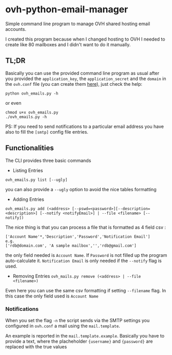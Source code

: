 # ovh-python-email-manager
Simple command line program to manage OVH shared hosting email accounts.

I created this program because when I changed hosting to OVH I needed to create like 80 mailboxes and I didn't want to do it manually. 

## TL;DR
Basically you can use the provided command line program as usual after you provided the `application_key`, the `application_secret` and the `domain` in the `ovh.conf` file (you can create them [here](https://api.ovh.com/g934.first_step_with_api)), just check the help:

```
python ovh_emails.py -h
```
or even 
```
chmod u+x ovh_emails.py
./ovh_emails.py -h
```
PS: If you need to send notifications to a particular email address you have also to fill the `[smtp]` config file entries.

## Functionalities

The CLI provides three basic commands
- Listing Entries
```
ovh_emails.py list [--ugly]
```
you can also provide a `--ugly` option to avoid the nice tables formatting

- Adding Entries 
```
ovh_emails.py add (<address> [--pswd=<password>][--description=<description>] [--notify <notifyEmail>] | --file <filename> [--notify]) 
```
The nice thing is that you can process a file that is formatted as 4 field csv :
``` 
['Account Name'*,'Description','Password','Notification Email'] 
e.g.
['rdb@domain.com', 'A sample mailbox','','rdb@gmail.com']
```
the only field needed is `Account Name`. If `Password` is not filled up the program auto-calculate it. `Notification Email` is only needed if the `--notify` flag is used.

- Removing Entries
```ovh_mails.py remove (<address> | --file <filename>)```

Even here you can use the same csv formatting if setting `--filename` flag. In this case the only field used is `Account Name`

### Notifications

When you set the flag `-n` the script sends via the SMTP settings you configured in `ovh.conf` a mail using the `mail.template`.

An example is reported in the `mail.template.example`. Basically you have to provide a text, where the placheholder `{username}` and `{password}` are replaced with the true values
